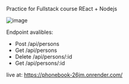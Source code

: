 Practice for Fullstack course REact + Nodejs

![image](https://github.com/RaPzoD1/Phonebook/assets/25336634/f9e2c985-e592-49b7-ba40-a22f84aa1623)

Endpoint avalibles:
* Post /api/persons
* Get /api/persons
* Delete /api/persons/:id
* Get /api/persons/:id

live at: https://phonebook-26jm.onrender.com/

